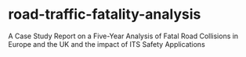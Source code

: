 # road-traffic-fatality-analysis
A Case Study Report on a Five-Year Analysis of Fatal Road Collisions in Europe and the UK and the impact of ITS Safety Applications
